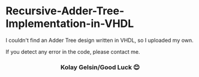 # Recursive-Adder-Tree-Implementation-in-VHDL
I couldn't find an Adder Tree design written in VHDL, so I uploaded my own. 

If you detect any error in the code, please contact me.
<h3 align="center">Kolay Gelsin/Good Luck 😊 </h3>
